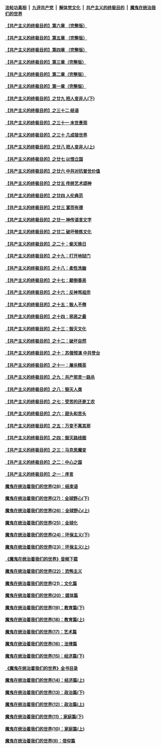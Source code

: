 ####  [法轮功真相](../../../../basic/blob/master/README.md?t=04211131) &nbsp;|&nbsp; [九评共产党](../../../../9ping.md/blob/master/README.md?t=04211131) &nbsp;|&nbsp; [解体党文化](../../../../jtdwh.md/blob/master/README.md?t=04211131)  &nbsp;|&nbsp; [共产主义的终极目的](../../../../gczydzjmd.md/blob/master/README.md?t=04211131) &nbsp;|&nbsp; [魔鬼在统治我们的世界](../../../../mgztzwmdsj.md/blob/master/README.md?t=04211131) 

#### [【共产主义的终极目的】第六章 （完整版）](../pages/nsc422/n11428913.md?t=04211131) 

#### [【共产主义的终极目的】第五章 （完整版）](../pages/nsc422/n11428912.md?t=04211131) 

#### [【共产主义的终极目的】第四章 （完整版）](../pages/nsc422/n11428907.md?t=04211131) 

#### [【共产主义的终极目的】第三章（完整版）](../pages/nsc422/n11428848.md?t=04211131) 

#### [【共产主义的终极目的】第二章（完整版）](../pages/nsc422/n11428831.md?t=04211131) 

#### [【共产主义的终极目的】第一章（完整版）](../pages/nsc422/n11417651.md?t=04211131) 

#### [【共产主义的终极目的】之廿九 把人变非人(下)](../pages/nsc422/n11344140.md?t=04211131) 

#### [【共产主义的终极目的】之三十二 结语](../pages/nsc422/n11360535.md?t=04211131) 

#### [【共产主义的终极目的】之三十一 末世景观](../pages/nsc422/n11351129.md?t=04211131) 

#### [【共产主义的终极目的】之三十 几成狼世界](../pages/nsc422/n11348280.md?t=04211131) 

#### [【共产主义的终极目的】之廿八 把人变非人(上)](../pages/nsc422/n11340492.md?t=04211131) 

#### [【共产主义的终极目的】之廿七 以恨立国](../pages/nsc422/n11336944.md?t=04211131) 

#### [【共产主义的终极目的】之廿六 中共对抗普世价值](../pages/nsc422/n11324785.md?t=04211131) 

#### [【共产主义的终极目的】之廿五 传统艺术颂神](../pages/nsc422/n11296396.md?t=04211131) 

#### [【共产主义的终极目的】之廿四 人伦典范](../pages/nsc422/n11296397.md?t=04211131) 

#### [【共产主义的终极目的】之廿三 富而有德](../pages/nsc422/n11283598.md?t=04211131) 

#### [【共产主义的终极目的】之廿一 神传语言文字](../pages/nsc422/n11263265.md?t=04211131) 

#### [【共产主义的终极目的】之廿二 破坏修炼文化](../pages/nsc422/n11245728.md?t=04211131) 

#### [【共产主义的终极目的】之二十：偷天换日](../pages/nsc422/n11238846.md?t=04211131) 

#### [【共产主义的终极目的】之十九：打开地狱门](../pages/nsc422/n11206376.md?t=04211131) 

#### [【共产主义的终极目的】之十八：柔性洗脑](../pages/nsc422/n11199994.md?t=04211131) 

#### [【共产主义的终极目的】之十七：颠倒善恶](../pages/nsc422/n11179782.md?t=04211131) 

#### [【共产主义的终极目的】之十六：反神骂祖宗](../pages/nsc422/n11166798.md?t=04211131) 

#### [【共产主义的终极目的】之十五：毁人不倦](../pages/nsc422/n11166792.md?t=04211131) 

#### [【共产主义的终极目的】之十四：邪恶之最](../pages/nsc422/n11150249.md?t=04211131) 

#### [【共产主义的终极目的】之十三：毁灭文化](../pages/nsc422/n11135227.md?t=04211131) 

#### [【共产主义的终极目的】之十二：破坏自然](../pages/nsc422/n11135214.md?t=04211131) 

#### [【共产主义的终极目的】之十：苏俄预演 中共登台](../pages/nsc422/n11118424.md?t=04211131) 

#### [【共产主义的终极目的】之十一：屠杀精英](../pages/nsc422/n11118442.md?t=04211131) 

#### [【共产主义的终极目的】之九：共产邪灵一路杀](../pages/nsc422/n11114139.md?t=04211131) 

#### [【共产主义的终极目的】之八：毁灭人类](../pages/nsc422/n11108503.md?t=04211131) 

#### [【共产主义的终极目的】之七：受苦的还是工农](../pages/nsc422/n11101809.md?t=04211131) 

#### [【共产主义的终极目的】之六：甜头和苦头](../pages/nsc422/n11096971.md?t=04211131) 

#### [【共产主义的终极目的】之五：万变不离其邪](../pages/nsc422/n11091285.md?t=04211131) 

#### [【共产主义的终极目的】之四：毁灭路线图](../pages/nsc422/n11086284.md?t=04211131) 

#### [【共产主义的终极目的】之三：马克思魔变](../pages/nsc422/n11061941.md?t=04211131) 

#### [【共产主义的终极目的】之二：中心之国](../pages/nsc422/n11047728.md?t=04211131) 

#### [【共产主义的终极目的】之一：序言](../pages/nsc422/n11086077.md?t=04211131) 

#### [魔鬼在统治着我们的世界(28)：结束语](../pages/nsc422/n10936246.md?t=04211131) 

#### [魔鬼在统治着我们的世界(27)：全球野心(下)](../pages/nsc422/n10928319.md?t=04211131) 

#### [魔鬼在统治着我们的世界(26)：全球野心(上)](../pages/nsc422/n10900318.md?t=04211131) 

#### [魔鬼在统治着我们的世界(25)：全球化](../pages/nsc422/n10788205.md?t=04211131) 

#### [魔鬼在统治着我们的世界(24)：环保主义(下)](../pages/nsc422/n10695307.md?t=04211131) 

#### [魔鬼在统治着我们的世界(23)：环保主义(上)](../pages/nsc422/n10688613.md?t=04211131) 

#### [《魔鬼在统治着我们的世界》音频下载](../pages/nsc422/n10635553.md?t=04211131) 

#### [魔鬼在统治着我们的世界(22)：恐怖主义](../pages/nsc422/n10614727.md?t=04211131) 

#### [魔鬼在统治着我们的世界(21)：文化篇](../pages/nsc422/n10597706.md?t=04211131) 

#### [魔鬼在统治着我们的世界(20)：媒体篇](../pages/nsc422/n10586579.md?t=04211131) 

#### [魔鬼在统治着我们的世界(19)：教育篇(下)](../pages/nsc422/n10564808.md?t=04211131) 

#### [魔鬼在统治着我们的世界(18)：教育篇(上)](../pages/nsc422/n10526970.md?t=04211131) 

#### [魔鬼在统治着我们的世界(17)：艺术篇](../pages/nsc422/n10499093.md?t=04211131) 

#### [魔鬼在统治着我们的世界(16)：法律篇](../pages/nsc422/n10485969.md?t=04211131) 

#### [魔鬼在统治着我们的世界(15)：经济篇(下)](../pages/nsc422/n10469975.md?t=04211131) 

#### [《魔鬼在统治着我们的世界》全书目录](../pages/nsc422/n10464261.md?t=04211131) 

#### [魔鬼在统治着我们的世界(14)：经济篇(上)](../pages/nsc422/n10457370.md?t=04211131) 

#### [魔鬼在统治着我们的世界(13)：政治篇(下)](../pages/nsc422/n10448270.md?t=04211131) 

#### [魔鬼在统治着我们的世界(12)：政治篇(上)](../pages/nsc422/n10444576.md?t=04211131) 

#### [魔鬼在统治着我们的世界(11)：家庭篇(下)](../pages/nsc422/n10440961.md?t=04211131) 

#### [魔鬼在统治着我们的世界(10)：家庭篇(上)](../pages/nsc422/n10435448.md?t=04211131) 

#### [魔鬼在统治着我们的世界(9)：信仰篇](../pages/nsc422/n10432159.md?t=04211131) 

